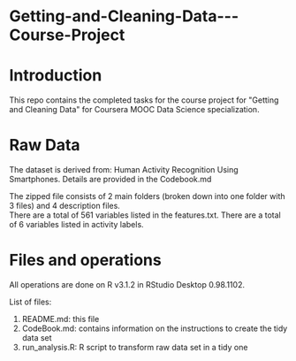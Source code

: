 # Getting-and-Cleaning-Data---Course-Project

# Introduction

This repo contains the completed tasks for the course project for "Getting and Cleaning Data" for Coursera MOOC Data Science specialization.

# Raw Data

The dataset is derived from: Human Activity Recognition Using Smartphones. Details are provided in the Codebook.md

The zipped file consists of 2 main folders (broken down into one folder with 3 files) and 4 description files.  
There are a total of 561 variables listed in the features.txt.
There are a total of 6 variables listed in activity labels.

# Files and operations

All operations are done on R v3.1.2 in RStudio Desktop 0.98.1102. 

List of files:
1. README.md: this file
2. CodeBook.md: contains information on the instructions to create the tidy data set
3. run_analysis.R: R script to transform raw data set in a tidy one

